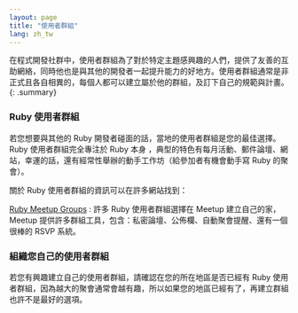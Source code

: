 ```yaml
---
layout: page
title: "使用者群組"
lang: zh_tw
---
```


在程式開發社群中，使用者群組為了對於特定主題感興趣的人們，提供了友善的互助網絡，同時他也是與其他的開發者一起提升能力的好地方。使用者群組通常是非正式且各自相異的，每個人都可以建立屬於他的群組，及訂下自己的規範與計畫。
{: .summary}

### Ruby 使用者群組

若您想要與其他的 Ruby 開發者碰面的話，當地的使用者群組是您的最佳選擇。 Ruby 使用者群組完全專注於 Ruby 本身 ，典型的特色有每月活動、郵件論壇、網站，幸運的話，還有經常性舉辦的動手工作坊（給參加者有機會動手寫 Ruby 的聚會）。

關於 Ruby 使用者群組的資訊可以在許多網站找到：

[Ruby Meetup Groups][meetup]
: 許多 Ruby 使用者群組選擇在 Meetup 建立自己的家， Meetup 提供許多群組工具，包含：私密論壇、公佈欄、自動聚會提醒、還有一個很棒的 RSVP 系統。

### 組織您自己的使用者群組

若您有興趣建立自己的使用者群組，請確認在您的所在地區是否已經有 Ruby 使用者群組，因為越大的聚會通常會越有趣，所以如果您的地區已經有了，再建立群組也許不是最好的選項。



[meetup]: https://ruby.meetup.com
